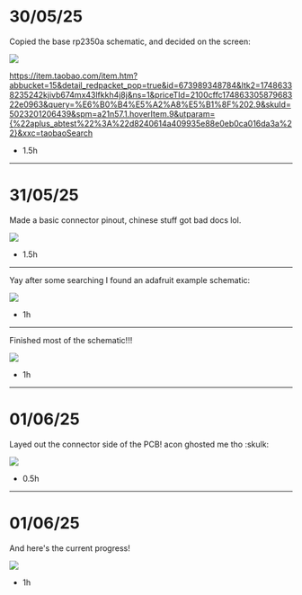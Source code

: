 


# 30/05/25

Copied the base rp2350a schematic, and decided on the screen:

![](https://hc-cdn.hel1.your-objectstorage.com/s/v3/bbe21b2ca052f7fb058194d4e5e8a5c72b0ffc23_image.png)

https://item.taobao.com/item.htm?abbucket=15&detail_redpacket_pop=true&id=673989348784&ltk2=17486338235242kjivb674mx43lfkkh4j8j&ns=1&priceTId=2100cffc17486330587968322e0963&query=%E6%B0%B4%E5%A2%A8%E5%B1%8F%202.9&skuId=5023201206439&spm=a21n57.1.hoverItem.9&utparam={%22aplus_abtest%22%3A%22d8240614a409935e88e0eb0ca016da3a%22}&xxc=taobaoSearch

- 1.5h

----------

# 31/05/25

Made a basic connector pinout, chinese stuff got bad docs lol.

![](https://hc-cdn.hel1.your-objectstorage.com/s/v3/2d2acae754bbd24d1bb1d81bc8273ffcb5ca63be_image.png)

- 1.5h

----------

Yay after some searching I found an adafruit example schematic:

![](https://cdn-learn.adafruit.com/assets/assets/000/057/645/original/adafruit_products_schem.png?1531712746)

- 1h

----------

Finished most of the schematic!!!

![](https://hc-cdn.hel1.your-objectstorage.com/s/v3/f1e30d6dd8b0103ce4ff3e44be9867e0d6627e12_image.png)

- 1h

----------

# 01/06/25

Layed out the connector side of the PCB! acon ghosted me tho :skulk: 

![](https://hc-cdn.hel1.your-objectstorage.com/s/v3/eedf6f3d0cab23514147eade4f7a00ca821b5833_image.png)

- 0.5h

----------

# 01/06/25

And here's the current progress!

![](https://hc-cdn.hel1.your-objectstorage.com/s/v3/d0f0a335fc296bd83a07ffeb9d948a8a14a64483_image.png)

- 1h
